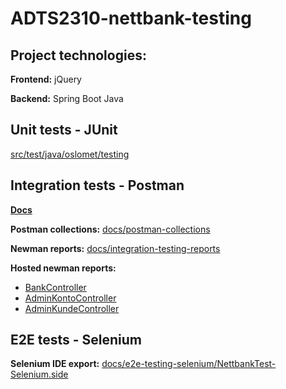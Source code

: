 # ADTS2310-nettbank-testing

## Project technologies:

**Frontend:** jQuery

**Backend:** Spring Boot Java

## Unit tests - JUnit

[src/test/java/oslomet/testing](https://github.com/andordavoti/ADTS2310-nettbank-testing/tree/master/src/test/java/oslomet/testing)

## Integration tests - Postman

[**Docs**](https://andordavoti.notion.site/API-testing-with-Postman-c3bea584966c48d3b688b88dbc2f79b4)

**Postman collections:** [docs/postman-collections](https://github.com/andordavoti/ADTS2310-nettbank-testing/tree/master/docs/postman-collections)

**Newman reports:** [docs/integration-testing-reports](https://github.com/andordavoti/ADTS2310-nettbank-testing/tree/master/docs/integration-testing-reports)

**Hosted newman reports:**
- [BankController](https://andordavoti.github.io/ADTS2310-nettbank-testing/integration-testing-reports/BankController-2022-02-21-12-09-49-077-0.html)
- [AdminKontoController](https://andordavoti.github.io/ADTS2310-nettbank-testing/integration-testing-reports/AdminKontoController-2022-02-21-12-10-31-399-0.html)
- [AdminKundeController](https://andordavoti.github.io/ADTS2310-nettbank-testing/integration-testing-reports/AdminKundeController-2022-02-21-12-10-13-744-0.html)

## E2E tests - Selenium

**Selenium IDE export:** [docs/e2e-testing-selenium/NettbankTest-Selenium.side](https://github.com/andordavoti/ADTS2310-nettbank-testing/blob/master/docs/e2e-testing-selenium/NettbankTest-Selenium.side)
